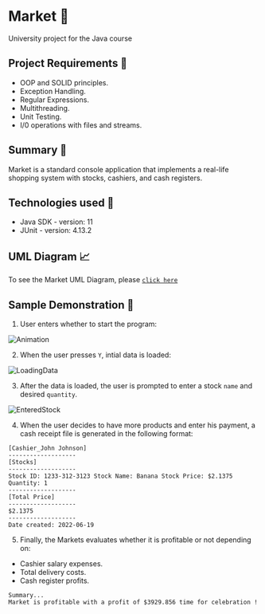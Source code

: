 # Market 🏪
University project for the Java course

## Project Requirements 📍

* OOP and SOLID principles.
* Exception Handling.
* Regular Expressions.
* Multithreading.
* Unit Testing.
* I/0 operations with files and streams.

## Summary 📝
Market is a standard console application that implements a real-life shopping system with stocks, cashiers, and cash registers.

## Technologies used 🔨
* Java SDK - version: 11
* JUnit - version: 4.13.2

## UML Diagram 📈

To see the Market UML Diagram, please [`click here`](https://viewer.diagrams.net/?tags=%7B%7D&target=blank&highlight=0000ff&edit=_blank&layers=1&nav=1&title=MarketUMLDiagram.drawio#R7V1Zc9s4Ev41rvI8OCWQ1PVoy54kVU7GG2dndx4REZYwpgiFhGwrv34aBMAL4CGZlL21rEpVRBAAge7G1wca8Jm72Lx8jPB2%2FYX5JDhzRv7LmXt95jgOGo3hP1GylyXj6VwWrCLqyyKUFdzTX0QVjlTpjvokLlTkjAWcbouFSxaGZMkLZTiK2HOx2gMLil%2Fd4hUxCu6XODBL%2F0N9vpalM2ealX8idLXWX0YTNb8N1pXVTOI19tlzrsi9OXMXEWNc%2Ftq8LEggiKfpItv9XvE2HVhEQt6mweX9%2FlPw6c9f%2BI%2FHv59vb%2B7Dp48%2FLxR3nnCwUxP%2BgqNHwtWQ%2BV7TIX6mmwCH8HT1wEJ%2Br94geMYBXYXwewkDIREUPJGIUyDhpXrB2RZKl2sa%2BLd4z3ZiuDHHy0f9dLVmEf0F3eJA9QmvI66kwZkUatyLllA8gtKIxFDnTtMAlYq%2B4JdCxVscc1WwZEGAtzH9kU5jg6MVDa8Y52yjKpkkVlQXMyQvuSJF8o%2BEbQiP9lBFvb2YKvYr%2BUdj9fycSZM382TZOidJEy03WEnwKu07%2Fdw3kHgcrmAKB31PV8l%2FDohc%2BBoOgJch5uSK7UI%2FzksW%2FMjNNCtK5O0A2ZsYsreN6BN8UqxTSgL4qnt5JgbmIsmNKwEkJKBAfuLfc7Z8lFVGtxQY60wCIUtJOTyseNKm1DwGADiu5RLH629kBfVJZGm8yL2u7YNam6dvbE3Tn9vdj4Aua%2BkDYvy4296RSCzHBNzEp2jILZRcRgTHpFVdvI%2B%2Fs5uXLY1qanEG6xOEktAtX4DcwEQuk3olMIG1w5NFHrFHsmABA9S4DplEFxoEpSINMAF54JXwEm%2Fxkoar26TOtZeVfFNCLooYtH0IEhReU98noYAGGDTHEgcSGjMYcrIKxlfwD9bKYvRhfDaGgS%2FgGWXP8E9Uj2CuIcwF0wQlgKT8mcTcih%2B1INwMKvviYm3CEKQLbRhSWM6Hrt2psXYNJgc0YZ5kstad6CgOb4BXAclY%2Bl1w%2FPoCGWx3Tba7FhYH%2BAcJ7lhMOWWi%2F0jWLbH%2BzbiLWqqIWU%2FMnZnArHEHPrBmduBZAzQsJIqd%2FwbPEiaeGHyqAsMTvIW61RVXhN%2FvNgBp%2B9pqRAwVFEfS4V1El%2BQ8%2BVnXBvt%2BHrLP1dCrmmQQnOqoGlrQWEKlfw5So7r8AWYrwaFtjteSHvtk0AsW81hP94qursmSbsAwstEmVWZ3EXugvGUrHOCIklh8qKFF%2BhOapWrP7PFLSefoXm06IpluWfE0NFC8SalS1ru0RuWq5qnmruqjUXeLgee0YOMcC2aK1obVDTJe1tRNf8bV%2FIgt%2FMik0LoWYitPWjTK06O5%2BveceSBnCURcOGeXI0N5DBbCa3XIrJ0O8UZOT1pEazHDt0woOfiX3fiXE7fo741d03iwOnzIPcq%2FHM%2BL30v7zn0Pjd6Hg4mQIYEabkbZD8N4STWKdtcqYK2iqypjJJH3aqOkordVCTar7KCK5hVWzrFzKxhur5uV1a4btECdFkgR9TWOoh0MRn05iloP5bhK%2FBXR%2BA5EWbMVC3Fwk5UCqQESiK8IndW5ZYnjJ9D0bzCA9grA8Y4zAeF8o%2BEd6Bjt%2Fyt8xNGH0WimS%2F4SPX6Yo4kuuNb4LZ%2F2%2BSewhCjQQGicerCO2Q5spjoaKOKCzgHBb3a8BIFquRuRAHNYiIVhVOL4ZRThfa6CEtys5zuW2JlpCNEp6ZSpOynJgeyyW7D2DLBWADNYCt1Eoj2nyNb5zGIqzCzoMD7OVEClz83Nz72TSDQyt0EaIq1lf9%2BXWuyeR6BJjNch3pDaCkqv7hNzodGH%2F7nDIad8X%2B1PxjDpdn0tgbArFqm%2BFvrJiLAkPt61CHxI75nBqkoeB51dr7O91uu0RmfbViWa9KazzZ0Zg81DdPdY%2FiILDloZ3Fd4F5nB%2B6b4rrHPI3FMG%2B8WVGuKHJoBsM9%2BTXeqzlcA0uZa13k0bRcT%2FZeC1Iao3r3G1Xa9ajjVtSvhFerepAibRigzjD0gBGiG3YCwklYN4bmEuK1qFgmc0aChWUrk5lBhSjn9o6F%2Bjnop2X4rVBzUVNcwZkYYrTDmur1FGOdv71t6Rd8SOePT%2Bpazlq6ljoW9sW85ceYFp2Cs0qV6dS2135NTeBkSD95lR3lO46K7h0aeJTI8sQDEtMa7fBU%2BOGb898anav9hkdMOX1mYvRgURR2OOF3EIK1i4PXlzmjBfCM1MfrgTZy8lkCgNtIap9ESzrilmngfEUg09gpYMi%2Bnth5WvyetYgaNinkEg2bpKG7ZHLZ0Dw5bvk6xHJ662lka6ivyXw9JI43yaRoNGZ8y%2BahFqFHuPSpXWKftWGk0KOFaJdxFxqh1zaDetLAzpIz2yF9kScOwMrivoKJzeNKoZc9CJhbkMWRRCW3dZGo%2B0FAi6dW%2BZfwLmHf5hGkghOO8aXQ1SZ9pJxLI67tqrx90wsgd3m9Ayi43SZ5d0ziPzP80v53P%2Fm8KphYzHo9IqGyXNppFX02VU6BYZQ7toI26RiszdmhFK3fcV%2BzQedvYoSV06EzmJ3YK9XnKxtjhtGuv8FWs896WdeC%2Bo3mRdXP3xP6825Z1nfvzr%2BKcawbkUlAevOVOvGUPlUIhNm%2FZO6m3rPd%2FCpb%2FIb7oa7NrYnHgZd%2Fsn%2B4iQXhlOLWziwantbWZ4LaX5Rqn1Sa6%2FTmtrjs4rf3x1%2Bq02hjcl9PqmjmnBzqt24gtSRwrzCh6rqd0YxNVaI6i9mwlqPvFGoerthkcwmUTI%2F8cPrBog4VM1fuVFXAsDppxohzFrpz9N0gzSs5R7ltmAhV0S9tTl%2FWn%2FLrP61Ezap3QU5pVRbtBLXYNmxbv2Qab%2FXnPrn3vazjZ16ElP2%2BRru%2FaTtr1x3VLXnByrqtjLTgARi1gdLL50%2BaIZncRGzMBS6n%2FAS26QotRES0QGk8NrlvzbpxRX46%2FZzl%2Fm98J%2FtrkuEtL0f8jrEuITmyRkl1a26vas7aejhmgpw560nXcefJXbxcVebbg0%2BDBd8ReZLmqyM7fvthrBmi6P8si82Gw%2FzsN2jhSzxHlJKlbVWtAma7F0PSI7GLYl2nsmZEkIQGDQ9ShiYMc51gbB%2FVn45iecFeAMaBELUp0cbDWfh6ht0R0ZDD1pDkHZ4VN66aDSpUrtnl3WqFs4%2B60Dii8k%2B1pHTh5y%2FNkkyKTkOs2sKnjzALtszXyTq%2B%2F98I7Gw7LQJNQsgWuTn7umH5xESd8EajrzbYv2UsdmdL3YY8%2BgceKo%2BV6r%2FuFccqudSaeHbBzrG5U76n7kCjZSnwVECoESY5dafl2aiGxOGQzd9KNXk7v%2BNFn%2Btrm5%2Felk8e2VGPJM1Bv4fGy8G9OA3HvRiYAsr%2F%2FcwEoXzmeXl2e17TuKSVganr9N%2BFKuPmDMV6UAeR0IwMaf9M9Kn0kq9E0R70JQc2tPu1iA9EuHHz4onXeLDr1C%2FJ%2FJ3KoVdZbWoNpyV%2BqxEvvsjvEHGy93hvNw%2BmkpXmoF987MQ%2Bn5talNOwGtdCrWrhwy9cCzCxJX%2BlVcQXFMO9NMcz7VAztE7eMTSwQgtp77vPXr8bnUoDr6udutW1TvXRZrLXJoPYOUnuT1gum5vY36%2Bro7fa3mblr%2ByfwzcccODngZD846ZWuXEVTG0zafCg06wsmZ6%2FOjn2ScgNkF3mM4bneW1uUftSBEo2%2FklViIahN%2BpbpiVm7zyB%2FKxLV3Tp2NGZvMF%2Bujemd6W3E8inQAT0PQc9Z%2B2VUg57WRTPuDT3f351k06Ouu%2B7OZ5i1vXxG22XvxGeYVf1xxFuG%2FeHIWo8%2BQymgmKWoNVpFvd0lNrNc%2BXKYMkx2eb%2BQOBZ%2FW6de7x2tjgKQzMuQqsMZg%2BF%2BvOrpIsnWLqK9HVabm7lQ38hW5I4NFx2eznIHrGppufd24HZu7n%2BBT78LcHTzsgXCxSKXcJCHU8lDW0%2BuP3kw7%2BZReigexOBUYoAs16F2JQbwmP0dcXm%2FYfbX2N2bfwA%3D)

## Sample Demonstration 🎥

1. User enters whether to start the program:

![Animation](https://user-images.githubusercontent.com/63510557/174492057-23301dc0-53af-4022-a52e-0696b718379a.gif)

2. When the user presses `Y`, intial data is loaded:

![LoadingData](https://user-images.githubusercontent.com/63510557/174492305-b82a8027-9364-45e0-88f4-16747e46010b.gif)

3. After the data is loaded, the user is prompted to enter a stock `name` and desired `quantity`.


![EnteredStock](https://user-images.githubusercontent.com/63510557/174492495-d666b808-824a-494e-be14-cf78be78dcc2.gif)

4. When the user decides to have more products and enter his payment, a cash receipt file is generated in the following format:

```
[Cashier_John Johnson]
-------------------
[Stocks]
-------------------
Stock ID: 1233-312-3123 Stock Name: Banana Stock Price: $2.1375 Quantity: 1
-------------------
[Total Price]
-------------------
$2.1375
-------------------
Date created: 2022-06-19
```

5. Finally, the Markets evaluates whether it is profitable or not depending on:

* Cashier salary expenses.
* Total delivery costs.
* Cash register profits.

```
Summary...
Market is profitable with a profit of $3929.856 time for celebration !
```


